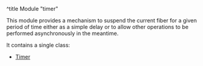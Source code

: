 ^title Module "timer"

This module provides a mechanism to suspend the current fiber for a given period of time either as a simple delay or to allow other operations to be performed asynchronously in the meantime.

It contains a single class:

* [Timer](timer.html)

